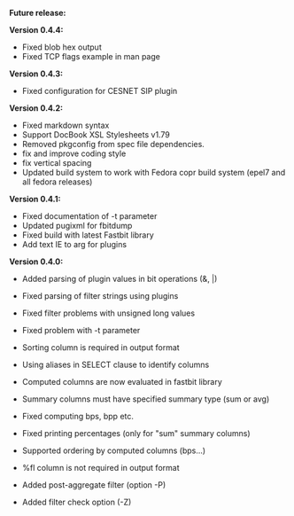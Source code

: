 **Future release:**

**Version 0.4.4:**
* Fixed blob hex output
* Fixed TCP flags example in man page

**Version 0.4.3:**
* Fixed configuration for CESNET SIP plugin

**Version 0.4.2:**
* Fixed markdown syntax
* Support DocBook XSL Stylesheets v1.79
* Removed pkgconfig from spec file dependencies.
* fix and improve coding style
* fix vertical spacing
* Updated build system to work with Fedora copr build system (epel7 and all fedora releases)

**Version 0.4.1:**

*  Fixed documentation of -t parameter
*  Updated pugixml for fbitdump
*  Fixed build with latest Fastbit library
*  Add text IE to arg for plugins

**Version 0.4.0:**

*  Added parsing of plugin values in bit operations (&, |)
*  Fixed parsing of filter strings using plugins
*  Fixed filter problems with unsigned long values
*  Fixed problem with -t parameter
*  Sorting column is required in output format

*  Using aliases in SELECT clause to identify columns
*  Computed columns are now evaluated in fastbit library
*  Summary columns must have specified summary type (sum or avg)
*  Fixed computing bps, bpp etc.
*  Fixed printing percentages (only for "sum" summary columns)
*  Supported ordering by computed columns (bps...)
*  %fl column is not required in output format
*  Added post-aggregate filter (option -P)
*  Added filter check option (-Z)

